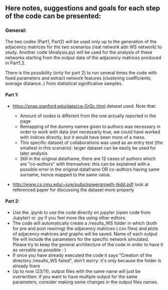 ## Here notes, suggestions and goals for each step of the code can be presented:

### General:
  The two codes (Part1, Part2) will be used only up to the generation of the adjacency matrices for the two scenarios (real network adn WS network) to study. Another code (Analysis.py) will be used for the analysis of these networks starting from the output data of the adjacency matrices produced in Part1,2.
  
  There is the possibility (only for part 2) to run several times the code with fixed parameters and extract network features (clustering coefficients, average distance..) from statistical significative samples.
  

#### Part 1:
  -  https://snap.stanford.edu/data/ca-GrQc.html dataset used. Note that:
        - Amount of nodes is different from the one actually reported in the page
        - Remapping of the dummy names given to authors was necessary in order to work with data (not necessarly true, we could have worked with indices directly, but it would have been more of a mess.
        - This specific dataset of collaborations was used as an entry test (the smallest in this scenario): larger dataset can be easily be used for later analysis.
        - Still in the original dataframe, there are 12 cases of authors which are "co-authors" with themselves: this can be explained with a possible error in the original dataframe OR co-authors having same surname, hence mapped to the same value.
        
  - http://www.cs.cmu.edu/~jure/pubs/powergrowth-tkdd.pdf look at referenced paper for discussing the dataset more properly
#### Part 2:
  
  - Use the .ipynb to use the code directly on jupyter (open code from Jupyter) or .py if you feel more like using other editors. 
  - The code will automatically create a /results_WS folder in which (both for pre and post rewiring) the adjacency matrices (.csv files) and plots of adjacency matrices and graphs will be saved. Name of each output file will include the parameters for the specific network simulated. Please try to keep the general architecture of the code in order to have it as versatile as possible : ) 
  - If once you have already executed the code it says "Creation of the directory /results_WS failed", don't worry: it's only because the folder is already there 
 - Up to now (23/11), output files with the same name will just be overwritten: if you want to have multiple output for the same parameters, consider making some changes in the output files names.

